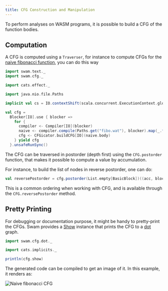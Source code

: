 ```yaml
---
title: CFG Construction and Manipulation
---
```


To perform analyses on WASM programs, it is possible to build a CFG of the function bodies.

## Computation

A CFG is computed using a `Traverser`, for instance to compute CFGs for the [naive fibonacci function](/examples/fibo.wat), you can do this way

```scala mdoc:silent
import swam.text._
import swam.cfg._

import cats.effect._

import java.nio.file.Paths

implicit val cs = IO.contextShift(scala.concurrent.ExecutionContext.global)

val cfg =
  Blocker[IO].use { blocker =>
    for {
      compiler <- Compiler[IO](blocker)
      naive <- compiler.compile(Paths.get("fibo.wat"), blocker).map(_.funcs(0))
      cfg <- CFGicator.buildCFG[IO](naive.body)
    } yield cfg
  }.unsafeRunSync()
```

The CFG can be traversed in postorder (depth first) using the `CFG.postorder` function, that makes it possible to compute a value by accumulation.

For instance, to build the list of nodes in reverse postorder, one can do:

```scala mdoc
val reversePostorder = cfg.postorder(List.empty[BasicBlock])((acc, block) => block :: acc)
```

This is a common ordering when working with CFG, and is available through the `CFG.reversePostorder` method.

## Pretty Printing

For debugging or documentation purpose, it might be handy to pretty-print the CFGs.
Swam provides a [Show](https://typelevel.org/cats/typeclasses/show.html) instance that prints the CFG to a [dot](https://www.graphviz.org/) graph.

```scala mdoc
import swam.cfg.dot._

import cats.implicits._

println(cfg.show)
```

The generated code can be compiled to get an image of it. In this example, it renders as:

![Naive fibonacci CFG](/examples/fibo-naive.png)
